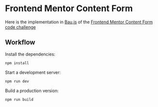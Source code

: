 # Frontend Mentor Content Form

Here is the implementation in [Bau.js](https://github.com/grucloud/bau) of the [Frontend Mentor Content Form code challenge](https://www.frontendmentor.io/challenges/contact-form--G-hYlqKJj)

## Workflow

Install the dependencies:

```sh
npm install
```

Start a development server:

```sh
npm run dev
```

Build a production version:

```sh
npm run build
```
